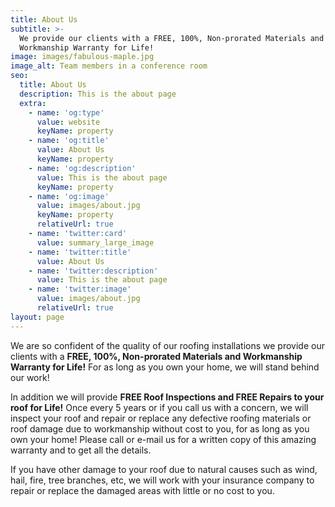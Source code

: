 ```yaml
---
title: About Us
subtitle: >-
  We provide our clients with a FREE, 100%, Non-prorated Materials and
  Workmanship Warranty for Life!
image: images/fabulous-maple.jpg
image_alt: Team members in a conference room
seo:
  title: About Us
  description: This is the about page
  extra:
    - name: 'og:type'
      value: website
      keyName: property
    - name: 'og:title'
      value: About Us
      keyName: property
    - name: 'og:description'
      value: This is the about page
      keyName: property
    - name: 'og:image'
      value: images/about.jpg
      keyName: property
      relativeUrl: true
    - name: 'twitter:card'
      value: summary_large_image
    - name: 'twitter:title'
      value: About Us
    - name: 'twitter:description'
      value: This is the about page
    - name: 'twitter:image'
      value: images/about.jpg
      relativeUrl: true
layout: page
---
```

We are so confident of the quality of our roofing installations we provide our clients with a **FREE, 100%, Non-prorated Materials and Workmanship Warranty for Life!** For as long as you own your home, we will stand behind our work!

In addition we will provide **FREE Roof Inspections and FREE Repairs to your roof for Life!** Once every 5 years or if you call us with a concern, we will inspect your roof and repair or replace any defective roofing materials or roof damage due to workmanship without cost to you, for as long as you own your home! Please call or e-mail us for a written copy of this amazing warranty and to get all the details. 

If you have other damage to your roof due to natural causes such as wind, hail, fire, tree branches, etc, we will work with your insurance company to repair or replace the damaged areas with little or no cost to you. 
